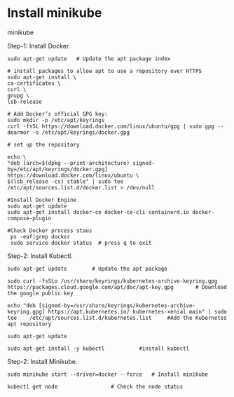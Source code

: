 # Install minikube
minikube

Step-1:  Install Docker.​ 

    sudo apt-get update   # Update the apt package index
      
    # install packages to allow apt to use a repository over HTTPS
    sudo apt-get install \              
    ca-certificates \
    curl \
    gnupg \
    lsb-release ​                                                              

    # Add Docker’s official GPG key:  
    sudo mkdir -p /etc/apt/keyrings​      
    curl -fsSL https://download.docker.com/linux/ubuntu/gpg | sudo gpg --dearmor -o /etc/apt/keyrings/docker.gpg       
     
    # set up the repository
    
    echo \
    "deb [arch=$(dpkg --print-architecture) signed-by=/etc/apt/keyrings/docker.gpg] https://download.docker.com/linux/ubuntu \
    $(lsb_release -cs) stable" | sudo tee /etc/apt/sources.list.d/docker.list > /dev/null
    
    #Install Docker Engine
    sudo apt-get update
    sudo apt-get install docker-ce docker-ce-cli containerd.io docker-compose-plugin
    
    #Check Docker process staus
     ps -eaf|grep docker
     sudo service docker status  # press q to exit


Step-2: Install Kubectl.​ 
   
    sudo apt-get update        # Update the apt package
    
    sudo curl -fsSLo /usr/share/keyrings/kubernetes-archive-keyring.gpg https://packages.cloud.google.com/apt/doc/apt-key.gpg       # Download the google public key
    
    echo "deb [signed-by=/usr/share/keyrings/kubernetes-archive-keyring.gpg] https://apt.kubernetes.io/ kubernetes-xenial main" | sudo tee    /etc/apt/sources.list.d/kubernetes.list     #Add the Kubernetes apt repository
    
    sudo apt-get update
    
    sudo apt-get install -y kubectl           #install kubectl


Step-2: Install Minikube.​ 
   
    
    
    sudo minikube start --driver=docker --force   # Install minikube
    
    kubectl get node                 # Check the node status
    
   


 


